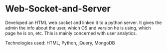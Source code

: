 # Web-Socket-and-Server
Developed an HTML web socket and linked it to a python server. It gives the admin the info about the user, which OS and version he is using, which page he is on, etc. This is mainly concerned with user analytics.

Technologies used: HTML, Python, jQuery, MongoDB
